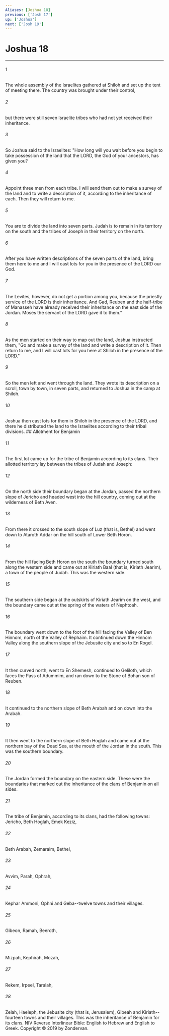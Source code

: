 ```yaml
---
Aliases: [Joshua 18]
previous: ['Josh 17']
up: ['Joshua']
next: ['Josh 19']
---
```

# Joshua 18

***


###### 1 
The whole assembly of the Israelites gathered at Shiloh and set up the tent of meeting there. The country was brought under their control, 

###### 2 
but there were still seven Israelite tribes who had not yet received their inheritance. 

###### 3 
So Joshua said to the Israelites: "How long will you wait before you begin to take possession of the land that the LORD, the God of your ancestors, has given you? 

###### 4 
Appoint three men from each tribe. I will send them out to make a survey of the land and to write a description of it, according to the inheritance of each. Then they will return to me. 

###### 5 
You are to divide the land into seven parts. Judah is to remain in its territory on the south and the tribes of Joseph in their territory on the north. 

###### 6 
After you have written descriptions of the seven parts of the land, bring them here to me and I will cast lots for you in the presence of the LORD our God. 

###### 7 
The Levites, however, do not get a portion among you, because the priestly service of the LORD is their inheritance. And Gad, Reuben and the half-tribe of Manasseh have already received their inheritance on the east side of the Jordan. Moses the servant of the LORD gave it to them." 

###### 8 
As the men started on their way to map out the land, Joshua instructed them, "Go and make a survey of the land and write a description of it. Then return to me, and I will cast lots for you here at Shiloh in the presence of the LORD." 

###### 9 
So the men left and went through the land. They wrote its description on a scroll, town by town, in seven parts, and returned to Joshua in the camp at Shiloh. 

###### 10 
Joshua then cast lots for them in Shiloh in the presence of the LORD, and there he distributed the land to the Israelites according to their tribal divisions. ## Allotment for Benjamin 

###### 11 
The first lot came up for the tribe of Benjamin according to its clans. Their allotted territory lay between the tribes of Judah and Joseph: 

###### 12 
On the north side their boundary began at the Jordan, passed the northern slope of Jericho and headed west into the hill country, coming out at the wilderness of Beth Aven. 

###### 13 
From there it crossed to the south slope of Luz (that is, Bethel) and went down to Ataroth Addar on the hill south of Lower Beth Horon. 

###### 14 
From the hill facing Beth Horon on the south the boundary turned south along the western side and came out at Kiriath Baal (that is, Kiriath Jearim), a town of the people of Judah. This was the western side. 

###### 15 
The southern side began at the outskirts of Kiriath Jearim on the west, and the boundary came out at the spring of the waters of Nephtoah. 

###### 16 
The boundary went down to the foot of the hill facing the Valley of Ben Hinnom, north of the Valley of Rephaim. It continued down the Hinnom Valley along the southern slope of the Jebusite city and so to En Rogel. 

###### 17 
It then curved north, went to En Shemesh, continued to Geliloth, which faces the Pass of Adummim, and ran down to the Stone of Bohan son of Reuben. 

###### 18 
It continued to the northern slope of Beth Arabah and on down into the Arabah. 

###### 19 
It then went to the northern slope of Beth Hoglah and came out at the northern bay of the Dead Sea, at the mouth of the Jordan in the south. This was the southern boundary. 

###### 20 
The Jordan formed the boundary on the eastern side. These were the boundaries that marked out the inheritance of the clans of Benjamin on all sides. 

###### 21 
The tribe of Benjamin, according to its clans, had the following towns: Jericho, Beth Hoglah, Emek Keziz, 

###### 22 
Beth Arabah, Zemaraim, Bethel, 

###### 23 
Avvim, Parah, Ophrah, 

###### 24 
Kephar Ammoni, Ophni and Geba--twelve towns and their villages. 

###### 25 
Gibeon, Ramah, Beeroth, 

###### 26 
Mizpah, Kephirah, Mozah, 

###### 27 
Rekem, Irpeel, Taralah, 

###### 28 
Zelah, Haeleph, the Jebusite city (that is, Jerusalem), Gibeah and Kiriath--fourteen towns and their villages. This was the inheritance of Benjamin for its clans. NIV Reverse Interlinear Bible: English to Hebrew and English to Greek. Copyright © 2019 by Zondervan.

